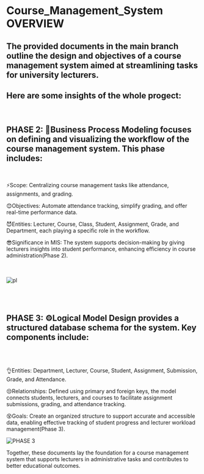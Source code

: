 # Course_Management_System OVERVIEW

## The provided documents in the main branch outline the design and objectives of a course management system aimed at streamlining tasks for university lecturers.
## Here are some insights of the whole progect:
<br>



## PHASE 2: 💼Business Process Modeling focuses on defining and visualizing the workflow of the course management system. This phase includes:
<br>

⚡Scope: Centralizing course management tasks like attendance, assignments, and grading.

😊Objectives: Automate attendance tracking, simplify grading, and offer real-time performance data.

😈Entities: Lecturer, Course, Class, Student, Assignment, Grade, and Department, each playing a specific role in the workflow.

😎Significance in MIS: The system supports decision-making by giving lecturers insights into student performance, enhancing efficiency in course administration​(Phase 2).
<br>
<br>
<br>

![pl](https://github.com/user-attachments/assets/4d5217ea-19ca-4363-9d76-fe8aaf20d969)

<br>
<br>


## PHASE 3: ⚙️Logical Model Design provides a structured database schema for the system. Key components include:
<br>
<br>


👌Entities: Department, Lecturer, Course, Student, Assignment, Submission, Grade, and Attendance.

😒Relationships: Defined using primary and foreign keys, the model connects students, lecturers, and courses to facilitate assignment submissions, grading, and attendance tracking.

😵Goals: Create an organized structure to support accurate and accessible data, enabling effective tracking of student progress and lecturer workload management​(Phase 3).






![PHASE 3](https://github.com/user-attachments/assets/d4a0e6e2-5de5-407f-b485-34e5f9375a91)


Together, these documents lay the foundation for a course management system that supports lecturers in administrative tasks and contributes to better educational outcomes.
